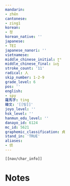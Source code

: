 ```yaml
---
mandarin:
- zhēn
cantonese:
- zing1
korean:
- 정
korean_native: ''
japanese:
- TEI
japanese_nanori: ''
vietnamese:
middle_chinese_initial: ʈʰ
middle_chinese_final: iᴇŋ
stroke_count: '11'
radical: 人
skip_number: 1-2-9
grade_level: 6
pos: ''
english:
- spy
羅馬字: ting
韓文: '[[팅]]'
joyo_level: ''
hsk_level: ''
hanmun_edu_level: ''
danayo_id: 6124
mc_id: 5621
graphemic_classification: 貞
stand_in: 'TRUE'
aliases:
- 侦
---
```

```meta-bind-embed
[[nav/char_info]]
```

# Notes
